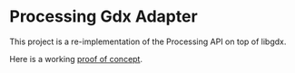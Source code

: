 # Processing Gdx Adapter

This project is a re-implementation of the Processing API on top of libgdx.

Here is a working [proof of concept](proof_of_concept).

